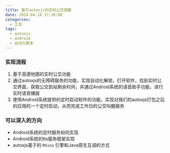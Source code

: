```yaml
---
title: 基于autoxjs的实时公交提醒
date: 2024-04-14 17:18:08
categories:
  - 工具
tags:
  - autoxjs
  - android
  - 自动化脚本
---
```



### 实现流程

1. 基于高德地图的实时公交功能
2. 通过autoxjs的无障碍服务的功能，实现自动化解锁，打开软件，找到实时公交界面，获取公交到站剩余时间，并通过Android系统的语音助手功能，进行实时语音播报
3. 使用Android系统提供的定时启动软件的功能，实现对我们的autoxjs打包之后的应用的一个定时启动，从而完成工作日的公交叫醒服务


### 可以深入的方向

- Android系统的定时服务如何实现
- Android系统的tts服务框架实现
- autoxjs基于的 `Rhino` 引擎和Java原生互调的方式